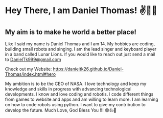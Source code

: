 # Hey There, I am Daniel Thomas! ✌👊😃
## My aim is to make he world a better place!

Like I said my name is Daniel Thomas and I am 14.
My hobbies are coding, building small robots and singing. I am the lead singer and keyboard player in a band called Lunar Lions. If you would like to reach out just send a mail to DanielTk999@gmail.com 

Check out my Website: https://danieltk26.github.io/Daniel-Thomas/index.html#hero

My ambition is to be the CEO of NASA. I love technology and keep my knowledge and skills in progress with advancing technological developments. I know and love coding and robotis. I code different things from games to website and apps and am willing to learn more. I am learning on how to code robots using python. I want to give my contribution to develop the future. Much Love, God Bless You !!! 😄👍🌹



